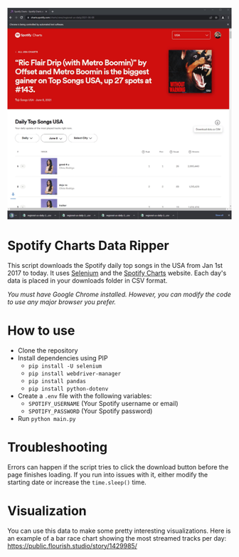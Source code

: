 ![Demo of the script running](screencast.gif)

# Spotify Charts Data Ripper

This script downloads the Spotify daily top songs in the USA from Jan 1st 2017 to today. It uses [Selenium](https://www.selenium.dev/) and the [Spotify Charts](https://charts.spotify.com/) website. Each day's data is placed in your downloads folder in CSV format.

_You must have Google Chrome installed. However, you can modify the code to use any major browser you prefer._

# How to use

- Clone the repository
- Install dependencies using PIP
  - `pip install -U selenium`
  - `pip install webdriver-manager`
  - `pip install pandas`
  - `pip install python-dotenv`
- Create a `.env` file with the following variables:
  - `SPOTIFY_USERNAME` (Your Spotify username or email)
  - `SPOTIFY_PASSWORD` (Your Spotify password)
- Run `python main.py`

# Troubleshooting

Errors can happen if the script tries to click the download button before the page finishes loading. If you run into issues with it, either modify the starting date or increase the `time.sleep()` time.

# Visualization

You can use this data to make some pretty interesting visualizations. Here is an example of a bar race chart showing the most streamed tracks per day: https://public.flourish.studio/story/1429985/
